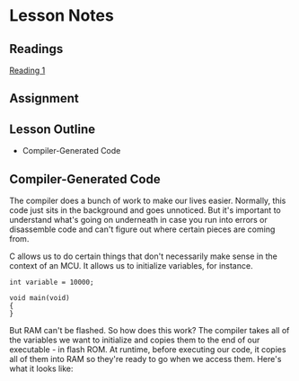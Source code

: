 # Lesson Notes

## Readings
[Reading 1](/path/to/reading)

## Assignment

## Lesson Outline
- Compiler-Generated Code

## Compiler-Generated Code

The compiler does a bunch of work to make our lives easier.  Normally, this code just sits in the background and goes unnoticed.  But it's important to understand what's going on underneath in case you run into errors or disassemble code and can't figure out where certain pieces are coming from.

C allows us to do certain things that don't necessarily make sense in the context of an MCU.  It allows us to initialize variables, for instance.

```
int variable = 10000;

void main(void)
{
}
```

But RAM can't be flashed.  So how does this work?  The compiler takes all of the variables we want to initialize and copies them to the end of our executable - in flash ROM.  At runtime, before executing our code, it copies all of them into RAM so they're ready to go when we access them.  Here's what it looks like:
```
```
